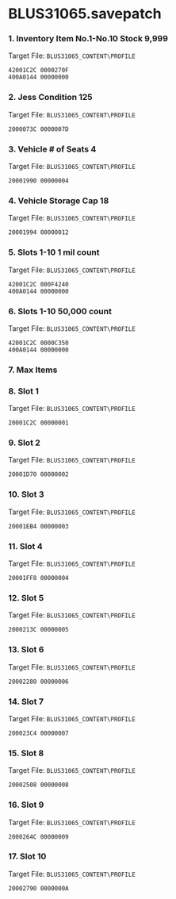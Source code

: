 # BLUS31065.savepatch

### 1. Inventory Item No.1-No.10 Stock 9,999

Target File: `BLUS31065_CONTENT\PROFILE`

```
42001C2C 0000270F
400A0144 00000000
```

### 2. Jess Condition 125

Target File: `BLUS31065_CONTENT\PROFILE`

```
2000073C 0000007D
```

### 3. Vehicle # of Seats 4

Target File: `BLUS31065_CONTENT\PROFILE`

```
20001990 00000004
```

### 4. Vehicle Storage Cap 18

Target File: `BLUS31065_CONTENT\PROFILE`

```
20001994 00000012
```

### 5. Slots 1-10 1 mil count

Target File: `BLUS31065_CONTENT\PROFILE`

```
42001C2C 000F4240
400A0144 00000000
```

### 6. Slots 1-10 50,000 count

Target File: `BLUS31065_CONTENT\PROFILE`

```
42001C2C 0000C350
400A0144 00000000
```

### 7. Max Items
### 8. Slot 1

Target File: `BLUS31065_CONTENT\PROFILE`

```
20001C2C 00000001
```

### 9. Slot 2

Target File: `BLUS31065_CONTENT\PROFILE`

```
20001D70 00000002
```

### 10. Slot 3

Target File: `BLUS31065_CONTENT\PROFILE`

```
20001EB4 00000003
```

### 11. Slot 4

Target File: `BLUS31065_CONTENT\PROFILE`

```
20001FF8 00000004
```

### 12. Slot 5

Target File: `BLUS31065_CONTENT\PROFILE`

```
2000213C 00000005
```

### 13. Slot 6

Target File: `BLUS31065_CONTENT\PROFILE`

```
20002280 00000006
```

### 14. Slot 7

Target File: `BLUS31065_CONTENT\PROFILE`

```
200023C4 00000007
```

### 15. Slot 8

Target File: `BLUS31065_CONTENT\PROFILE`

```
20002508 00000008
```

### 16. Slot 9

Target File: `BLUS31065_CONTENT\PROFILE`

```
2000264C 00000009
```

### 17. Slot 10

Target File: `BLUS31065_CONTENT\PROFILE`

```
20002790 0000000A
```

